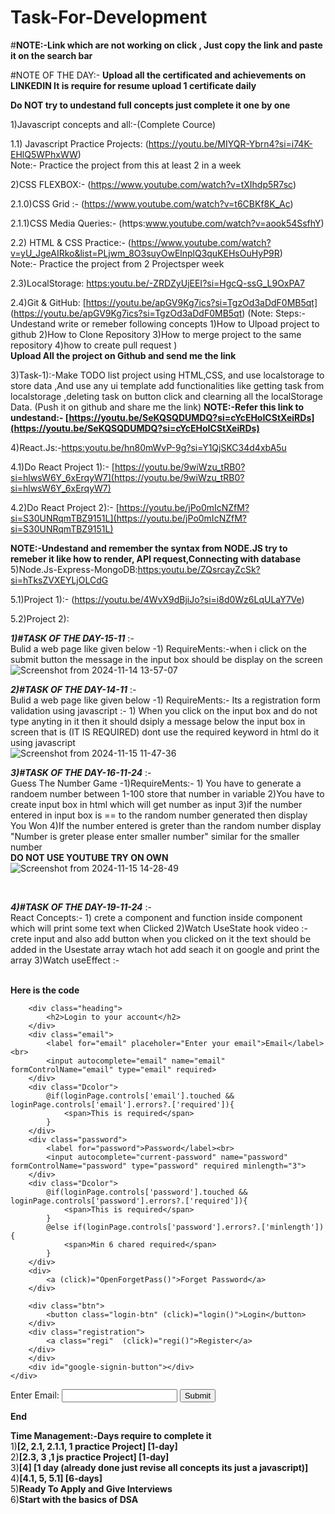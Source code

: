 # Task-For-Development

#<b>NOTE:-Link which are not working on click , Just copy the link and paste it on the search bar</b><br>

#NOTE OF THE DAY:- <strong>Upload all the certificated and achievements on LINKEDIN It is require for resume upload 1 certificate daily</strong> <br>

<b>Do NOT try to undestand full concepts just complete it one by one </b>

1)Javascript concepts and all:-(Complete Cource)

1.1) Javascript Practice Projects:  (https://youtu.be/MIYQR-Ybrn4?si=i74K-EHlQ5WPhxWW) <br> Note:- Practice the project from this at least 2 in a week

2)CSS FLEXBOX:- (https://www.youtube.com/watch?v=tXIhdp5R7sc)     

2.1.0)CSS Grid   :- (https://www.youtube.com/watch?v=t6CBKf8K_Ac)
        
2.1.1)CSS Media Queries:- (https:www.youtube.com/watch?v=aook54SsfhY)

2.2) HTML & CSS Practice:- (https://www.youtube.com/watch?v=yU_JgeAIRko&list=PLjwm_8O3suyOwElnplQ3quKEHsOuHyP9R) <br> Note:- Practice the project from 2 Projectsper week
            
2.3)LocalStorage: [https:youtu.be/-ZRDZyUjEEI?si=HgcQ-ssG_L9OxPA7](https:youtu.be/-ZRDZyUjEEI?si=HgcQ-ssG_L9OxPA7)

2.4)Git & GitHub: [https://youtu.be/apGV9Kg7ics?si=TgzOd3aDdF0MB5qt] (https://youtu.be/apGV9Kg7ics?si=TgzOd3aDdF0MB5qt) (Note: Steps:- Undestand write or remeber following concepts 1)How to Ulpoad project to github 2)How to Clone Repository 3)How to merge project to the same repository 4)how to create pull request )<br> <b>Upload All the project on Github and send me the link </b>

3)Task-1):-Make TODO list project using HTML,CSS, and use localstorage to store data ,And use any ui template add functionalities like getting task from localstorage ,deleting task on button click and clearning all the localStorage Data.  (Push it on github and share me the link) 
<b>NOTE:-Refer this link to undestand:- [https://youtu.be/SeKQSQDUMDQ?si=cYcEHoICStXeiRDs](https://youtu.be/SeKQSQDUMDQ?si=cYcEHoICStXeiRDs)</b>

4)React.Js:-[https:youtu.be/hn80mWvP-9g?si=Y1QjSKC34d4xbA5u](https:youtu.be/hn80mWvP-9g?si=Y1QjSKC34d4xbA5u)

4.1)Do React Project 1):- [https://youtu.be/9wiWzu_tRB0?si=hlwsW6Y_6xErqyW7](https://youtu.be/9wiWzu_tRB0?si=hlwsW6Y_6xErqyW7)

4.2)Do React Project 2):- [https://youtu.be/jPo0mIcNZfM?si=S30UNRqmTBZ9151L](https://youtu.be/jPo0mIcNZfM?si=S30UNRqmTBZ9151L)

<b>NOTE:-Undestand and remember the syntax from NODE.JS try to remeber it like how to render, API request,Connecting with database</b><br>
5)Node.Js-Express-MongoDB:[https:youtu.be/ZQsrcayZcSk?si=hTksZVXEYLjOLCdG](https:youtu.be/ZQsrcayZcSk?si=hTksZVXEYLjOLCdG)

5.1)Project 1):- (https://youtu.be/4WvX9dBjiJo?si=i8d0Wz6LqULaY7Ve)

5.2)Project 2): <br>


<b><em>1)#TASK OF THE DAY-15-11</em></b> :-<br> Bulid a web page like given below -1) RequireMents:-when i click on the submit button the message in the input box should be display on the screen <br>
![Screenshot from 2024-11-14 13-57-07](https://github.com/user-attachments/assets/75901013-b8b1-4fa5-a790-7f26d808646d)<br>

<b><em>2)#TASK OF THE DAY-14-11</em></b> :-<br> Bulid a web page like given below -1) RequireMents:- Its a registration form validation using javascript :- 1) When you click on the input box and do not type anyting in it then it should dsiply a message below the input box in screen that is (IT IS REQUIRED) dont use the required keyword in html do it using javascript<br>
![Screenshot from 2024-11-15 11-47-36](https://github.com/user-attachments/assets/e95a8001-bf97-41a7-9163-e6afe1c3c1f0)<br>

<b><em>3)#TASK OF THE DAY-16-11-24</em></b> :-<br>Guess The Number Game -1)RequireMents:- 1) You have to generate a randoem number between 1-100 store that number in variable 2)You have to create input box in html which will get number as input  3)if the number entered in input box is == to the random number generated then display You Won 4)If the number entered is greter than the random number display "Number is greter please enter smaller number" similar for the smaller number<br>
<b>DO NOT USE YOUTUBE TRY ON OWN</b><br>
![Screenshot from 2024-11-15 14-28-49](https://github.com/user-attachments/assets/80a704c5-fc3f-436c-be63-4b9852f30fe2)

<br>

<b><em>4)#TASK OF THE DAY-19-11-24</em></b> :-<br>React Concepts:-  1) crete a component and function inside component which will print some  text when Clicked   2)Watch UseState hook video  :- crete input and also add button when you clicked on it the text should be added in the
Usestate array wtach hot add seach it on google and print the array   3)Watch useEffect :-</b><br>
<br>


<b>Here is the code</b>

<form class="formTag" validate [formGroup]="loginPage"  autocomplete="on">
    <div class="main">
        <div class="container">

        <div class="heading">
            <h2>Login to your account</h2>
        </div>
        <div class="email">
            <label for="email" placeholer="Enter your email">Email</label><br>
            <input autocomplete="email" name="email" formControlName="email" type="email" required>
        </div>
        <div class="Dcolor">
            @if(loginPage.controls['email'].touched && loginPage.controls['email'].errors?.['required']){
                <span>This is required</span>
            }
        </div>
        <div class="password">
            <label for="password">Password</label><br>
            <input autocomplete="current-password" name="password" formControlName="password" type="password" required minlength="3">
        </div>
        <div class="Dcolor">
            @if(loginPage.controls['password'].touched && loginPage.controls['password'].errors?.['required']){
                <span>This is required</span>
            }
            @else if(loginPage.controls['password'].errors?.['minlength']){
                <span>Min 6 chared required</span>
            }
        </div>
        <div>
            <a (click)="OpenForgetPass()">Forget Password</a>
        </div>

        <div class="btn">
            <button class="login-btn" (click)="login()">Login</button>
        </div>
        <div class="registration">
            <a class="regi"  (click)="regi()">Register</a>
        </div>
        </div>
        <div id="google-signin-button"></div>
    </div>
</form>

<div *ngIf="isOpenForgtePass">
    <label for="email">Enter Email:</label>
    <input [(ngModel)]="ForgetEmail" type="text" >
    <button (click)="handleForgetPassword()">Submit</button>
</div>



<b>End</b>



    
<b>Time Management:-Days require to complete it</b><br>
1)<b>[2, 2.1, 2.1.1, 1 practice Project] [1-day]</b><br>
2)<b>[2.3, 3 ,1 js practice Project] [1-day]</b><br>
3)<b>[4] [1 day (already done just revise all concepts its just a javascript)]</b><br>
4)<b>[4.1, 5, 5.1] [6-days]</b><br>
5)<b>Ready To Apply and Give Interviews</b><br>
6)<b>Start with the basics of DSA<b/><br>


